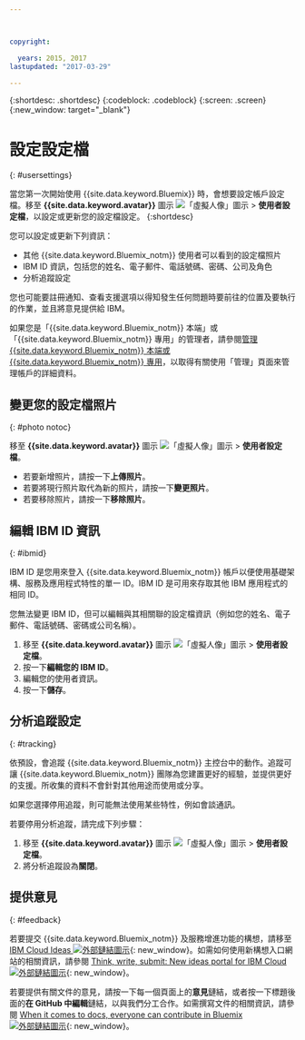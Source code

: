 ```yaml
---



copyright:

  years: 2015, 2017
lastupdated: "2017-03-29"

---
```


{:shortdesc: .shortdesc}
{:codeblock: .codeblock}
{:screen: .screen}
{:new_window: target="_blank"}

# 設定設定檔
{: #usersettings}

當您第一次開始使用 {{site.data.keyword.Bluemix}} 時，會想要設定帳戶設定檔。移至 **{{site.data.keyword.avatar}}** 圖示 ![「虛擬人像」圖示](../icons/i-avatar-icon.svg) &gt; **使用者設定檔**，以設定或更新您的設定檔設定。
{:shortdesc}

您可以設定或更新下列資訊：

 * 其他 {{site.data.keyword.Bluemix_notm}} 使用者可以看到的設定檔照片
 * IBM ID 資訊，包括您的姓名、電子郵件、電話號碼、密碼、公司及角色
 * 分析追蹤設定

您也可能要註冊通知、查看支援選項以得知發生任何問題時要前往的位置及要執行的作業，並且將意見提供給 IBM。

如果您是「{{site.data.keyword.Bluemix_notm}} 本端」或「{{site.data.keyword.Bluemix_notm}} 專用」的管理者，請參閱[管理 {{site.data.keyword.Bluemix_notm}} 本端或 {{site.data.keyword.Bluemix_notm}} 專用](/docs/admin/index.html#mng)，以取得有關使用「管理」頁面來管理帳戶的詳細資料。

## 變更您的設定檔照片
{: #photo notoc}

移至 **{{site.data.keyword.avatar}}** 圖示 ![「虛擬人像」圖示](../icons/i-avatar-icon.svg) &gt; **使用者設定檔**。

  * 若要新增照片，請按一下**上傳照片**。
  * 若要將現行照片取代為新的照片，請按一下**變更照片**。
  * 若要移除照片，請按一下**移除照片**。

## 編輯 IBM ID 資訊
{: #ibmid}

IBM ID 是您用來登入 {{site.data.keyword.Bluemix_notm}} 帳戶以便使用基礎架構、服務及應用程式特性的單一 ID。IBM ID 是可用來存取其他 IBM 應用程式的相同 ID。

您無法變更 IBM ID，但可以編輯與其相關聯的設定檔資訊（例如您的姓名、電子郵件、電話號碼、密碼或公司名稱）。

1. 移至 **{{site.data.keyword.avatar}}** 圖示 ![「虛擬人像」圖示](../icons/i-avatar-icon.svg) &gt; **使用者設定檔**。
2. 按一下**編輯您的 IBM ID**。
3. 編輯您的使用者資訊。
4. 按一下**儲存**。

## 分析追蹤設定
{: #tracking}

依預設，會追蹤 {{site.data.keyword.Bluemix_notm}} 主控台中的動作。追蹤可讓 {{site.data.keyword.Bluemix_notm}} 團隊為您建置更好的經驗，並提供更好的支援。所收集的資料不會針對其他用途而使用或分享。

如果您選擇停用追蹤，則可能無法使用某些特性，例如會談通訊。

若要停用分析追蹤，請完成下列步驟：

1. 移至 **{{site.data.keyword.avatar}}** 圖示 ![「虛擬人像」圖示](../icons/i-avatar-icon.svg) &gt; **使用者設定檔**。
2. 將分析追蹤設為**關閉**。

## 提供意見
{: #feedback}

若要提交 {{site.data.keyword.Bluemix_notm}} 及服務增進功能的構想，請移至 [IBM Cloud Ideas ![外部鏈結圖示](../icons/launch-glyph.svg)](https://ibmcloud.ideas.aha.io){: new_window}。如需如何使用新構想入口網站的相關資訊，請參閱 [Think, write, submit: New ideas portal for IBM Cloud ![外部鏈結圖示](../icons/launch-glyph.svg)](https://developer.ibm.com/bluemix/2016/10/05/think-write-submit/){: new_window}。

若要提供有關文件的意見，請按一下每一個頁面上的**意見**鏈結，或者按一下標題後面的**在 GitHub 中編輯**鏈結，以與我們分工合作。如需撰寫文件的相關資訊，請參閱 [When it comes to docs, everyone can contribute in Bluemix ![外部鏈結圖示](../icons/launch-glyph.svg)](https://developer.ibm.com/bluemix/2016/01/13/bluemix-docs-now-open-source-on-github/){: new_window}。
